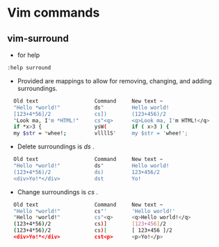 # Vim commands

## vim-surround
- for help 
```bash
:help surround
```
- Provided are mappings to allow for removing, changing, and adding surroundings.
```bash
  Old text                  Command     New text ~
  "Hello *world!"           ds"         Hello world!
  [123+4*56]/2              cs])        (123+456)/2
  "Look ma, I'm *HTML!"     cs"<q>      <q>Look ma, I'm HTML!</q>
  if *x>3 {                 ysW(        if ( x>3 ) {
  my $str = *whee!;         vllllS'     my $str = 'whee!';

```
- Delete surroundings is *ds* .
```bash
  Old text                  Command     New text ~
  "Hello *world!"           ds"         Hello world!
  (123+4*56)/2              ds)         123+456/2
  <div>Yo!*</div>           dst         Yo!
```
- Change surroundings is *cs* .
```bash
  Old text                  Command     New text ~
  "Hello *world!"           cs"'        'Hello world!'
  "Hello *world!"           cs"<q>      <q>Hello world!</q>
  (123+4*56)/2              cs)]        [123+456]/2
  (123+4*56)/2              cs)[        [ 123+456 ]/2
  <div>Yo!*</div>           cst<p>      <p>Yo!</p>
```

##
